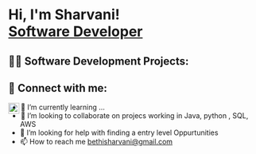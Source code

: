 <h1>Hi, I'm Sharvani! <br/> <a href="https://www.linkedin.com/in/sharvani-s-853704268/">Software Developer</a></h1>

<h2>👨‍💻 Software Development Projects:</h2>


<h2> 🤳 Connect with me:</h2>

<img align="left" alt="JoshMadakor | LinkedIn" width="22px" src="https://cdn.jsdelivr.net/npm/simple-icons@v3/icons/linkedin.svg" />

- 🌱 I’m currently learning ...
- 👯 I’m looking to collaborate on projecs working in Java, python , SQL, AWS
- 🤔 I’m looking for help with finding a entry level Oppurtunities
- 📫 How to reach me bethisharvani@gmail.com
